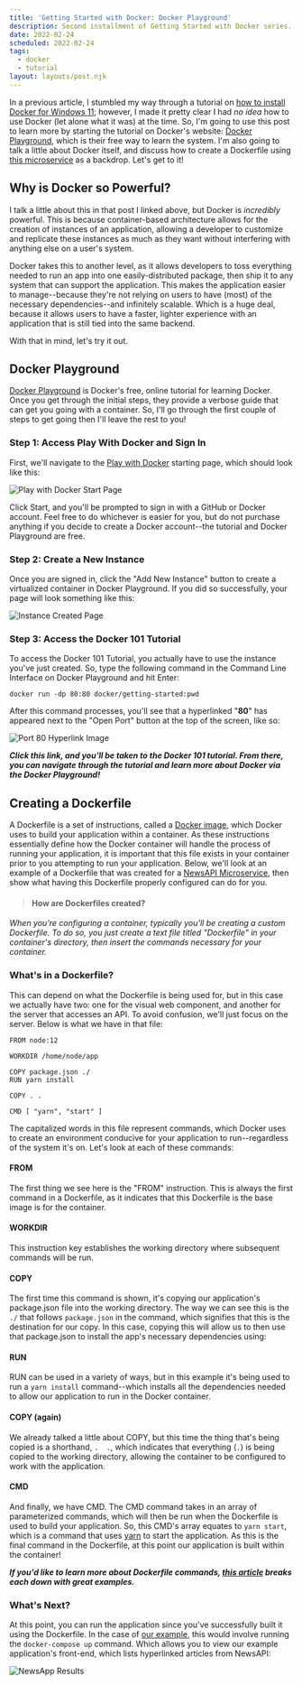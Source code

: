 ```yaml
---
title: 'Getting Started with Docker: Docker Playground'
description: Second installment of Getting Started with Docker series.
date: 2022-02-24
scheduled: 2022-02-24
tags:
  - docker
  - tutorial
layout: layouts/post.njk
---
```

In a previous article, I stumbled my way through a tutorial on [how to install Docker for Windows 11](https://dev.to/dronk6/getting-started-with-docker-windows-11-3ihn); however, I made it pretty clear I had _no idea_ how to use Docker (let alone what it was) at the time. So, I'm going to use this post to learn more by starting the tutorial on Docker's website: [Docker Playground](https://www.docker.com/101-tutorial), which is their free way to learn the system. I'm also going to talk a little about Docker itself, and discuss how to create a Dockerfile using [this microservice](https://www.docker.com/101-tutorial) as a backdrop. Let's get to it!

## Why is Docker so Powerful? ##
I talk a little about this in that post I linked above, but Docker is _incredibly_ powerful. This is because container-based architecture allows for the creation of instances of an application, allowing a developer to customize and replicate these instances as much as they want without interfering with anything else on a user's system. 

Docker takes this to another level, as it allows developers to toss everything needed to run an app into one easily-distributed package, then ship it to any system that can support the application. This makes the application easier to manage--because they're not relying on users to have (most) of the necessary dependencies--and infinitely scalable. Which is a huge deal, because it allows users to have a faster, lighter experience with an application that is still tied into the same backend.

With that in mind, let's try it out.

## Docker Playground ##
[Docker Playground](https://www.docker.com/101-tutorial) is Docker's free, online tutorial for learning Docker. Once you get through the initial steps, they provide a verbose guide that can get you going with a container. So, I'll go through the first couple of steps to get going then I'll leave the rest to you!

### Step 1: Access Play With Docker and Sign In ###
First, we'll navigate to the [Play with Docker](https://labs.play-with-docker.com/) starting page, which should look like this:

![Play with Docker Start Page](https://dev-to-uploads.s3.amazonaws.com/uploads/articles/3d7zld6ibh1fhc4dpsg7.png)
 
Click Start, and you'll be prompted to sign in with a GitHub or Docker account. Feel free to do whichever is easier for you, but do not purchase anything if you decide to create a Docker account--the tutorial and Docker Playground are free.

### Step 2: Create a New Instance ###
Once you are signed in, click the "Add New Instance" button to create a virtualized container in Docker Playground. If you did so successfully, your page will look something like this:

![Instance Created Page](https://dev-to-uploads.s3.amazonaws.com/uploads/articles/ffbt819cfbb429eehuyk.png)

### Step 3: Access the Docker 101 Tutorial ###
To access the Docker 101 Tutorial, you actually have to use the instance you've just created. So, type the following command in the Command Line Interface on Docker Playground and hit Enter:

` docker run -dp 80:80 docker/getting-started:pwd `

After this command processes, you'll see that a hyperlinked "**80**" has appeared next to the "Open Port" button at the top of the screen, like so:

![Port 80 Hyperlink Image](https://dev-to-uploads.s3.amazonaws.com/uploads/articles/4fs6ze036aoqrqq5l6sq.png)

**_Click this link, and you'll be taken to the Docker 101 tutorial. From there, you can navigate through the tutorial and learn more about Docker via the Docker Playground!_**

## Creating a Dockerfile ##
A Dockerfile is a set of instructions, called a [Docker image](https://searchitoperations.techtarget.com/definition/Docker-image), which Docker uses to build your application within a container. As these instructions essentially define how the Docker container will handle the process of running your application, it is important that this file exists in your container prior to you attempting to run your application. Below, we'll look at an example of a Dockerfile that was created for a [NewsAPI Microservice](https://github.com/heyMP/ist402-docker/tree/master/labs/7-news-api-microservice), then show what having this Dockerfile properly configured can do for you.

> #### How are Dockerfiles created? ####
_When you're configuring a container, typically you'll be creating a custom Dockerfile. To do so, you just create a text file titled "Dockerfile" in your container's directory, then insert the commands necessary for your container._

### What's in a Dockerfile? ###
This can depend on what the Dockerfile is being used for, but in this case we actually have two: one for the visual web component, and another for the server that accesses an API. To avoid confusion, we'll just focus on the server. Below is what we have in that file: 

```
FROM node:12

WORKDIR /home/node/app

COPY package.json ./
RUN yarn install

COPY . .

CMD [ "yarn", "start" ]
```

The capitalized words in this file represent commands, which Docker uses to create an environment conducive for your application to run--regardless of the system it's on. Let's look at each of these commands:

#### FROM ####
The first thing we see here is the "FROM" instruction. This is always the first command in a Dockerfile, as it indicates that this Dockerfile is the base image is for the container.

#### WORKDIR ####
This instruction key establishes the working directory where subsequent commands will be run.

#### COPY ####
The first time this command is shown, it's copying our application's package.json file into the working directory. The way we can see this is the `./` that follows `package.json` in the command, which signifies that this is the destination for our copy. In this case, copying this will allow us to then use that package.json to install the app's necessary dependencies using:

#### RUN ####
RUN can be used in a variety of ways, but in this example it's being used to run a `yarn install` command--which installs all the dependencies needed to allow our application to run in the Docker container.

#### COPY (again) ####
We already talked a little about COPY, but this time the thing that's being copied is a shorthand, `.  .`, which indicates that everything (`.`) is being copied to the working directory, allowing the container to be configured to work with the application.

#### CMD ####
And finally, we have CMD. The CMD command takes in an array of parameterized commands, which will then be run when the Dockerfile is used to build your application. So, this CMD's array equates to `yarn start`, which is a command that uses [yarn](https://yarnpkg.com/) to start the application. As this is the final command in the Dockerfile, at this point our application is built within the container!

**_If you'd like to learn more about Dockerfile commands, [this article](https://takacsmark.com/dockerfile-tutorial-by-example-dockerfile-best-practices-2018/#dockerfile-key-instructions-best-practices) breaks each down with great examples._**

### What's Next? ###
At this point, you can run the application since you've successfully built it using the Dockerfile. In the case of [our example](https://github.com/heyMP/ist402-docker/tree/master/labs/7-news-api-microservice), this would involve running the `docker-compose up` command. Which allows you to view our example application's front-end, which lists hyperlinked articles from NewsAPI:

![NewsApp Results](https://dev-to-uploads.s3.amazonaws.com/uploads/articles/avhsunt5pbax3pxu0t97.png)
 
